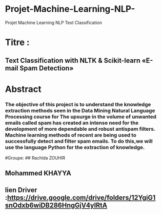 # Projet-Machine-Learning-NLP-
Projet Machine Learning NLP Text Classification 
# Titre :
## Text Classification with NLTK & Scikit-learn «E-mail Spam Detection»
# Abstract
### The objective of this project is to understand the knowledge extraction methods seen in the Data Mining Natural Language Processing course for The upsurge in the volume of unwanted emails called spam has created an intense need for the development of more dependable and robust antispam filters. Machine learning methods of recent are being used to successfully detect and filter spam emails. To do this,we will use the language  Python for the extraction of knowledge.

#Groupe: 
    ##  Rachida ZOUHIR
   ## Mohammed KHAYYA

## lien Driver  :https://drive.google.com/drive/folders/12YgiG1snOdxb6wiDB286HngGjV4ylRtA
